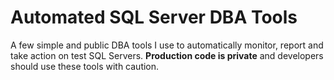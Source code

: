 Automated SQL Server DBA Tools
=========

A few simple and public DBA tools I use to automatically monitor, report and take action on test SQL Servers.  **Production code is private** and developers should use these tools with caution.
